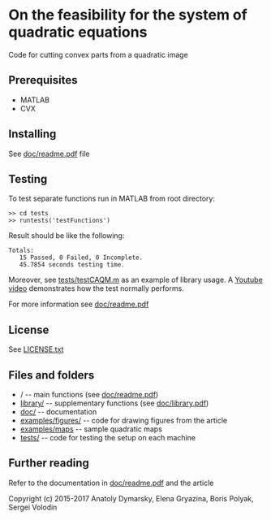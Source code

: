 # On the feasibility for the system of quadratic equations

Code for cutting convex parts from a quadratic image

## Prerequisites
* MATLAB
* CVX

## Installing
See [doc/readme.pdf](doc/readme.pdf) file

## Testing
To test separate functions run in MATLAB from root directory:
```
>> cd tests
>> runtests('testFunctions')
```

Result should be like the following:
```
Totals:
   15 Passed, 0 Failed, 0 Incomplete.
   45.7854 seconds testing time.
```

Moreover, see [tests/testCAQM.m](tests/testCAQM.m) as an example of library usage. A [Youtube video](https://youtu.be/Ikh_GDHnu-4 "Certificate cutting: z_max test") demonstrates how the test normally performs.

For more information see [doc/readme.pdf](doc/readme.pdf)

## License
See [LICENSE.txt](LICENSE.txt)

## Files and folders
* / -- main functions (see [doc/readme.pdf](doc/readme.pdf))
* [library/](library/) -- supplementary functions (see [doc/library.pdf](doc/library.pdf))
* [doc/](doc/) -- documentation
* [examples/figures/](examples/figures/) -- code for drawing figures from the article
* [examples/maps](examples/maps/) -- sample quadratic maps
* [tests/](tests/) -- code for testing the setup on each machine

## Further reading
Refer to the documentation in [doc/readme.pdf](doc/readme.pdf) and the article

Copyright (c) 2015-2017 Anatoly Dymarsky, Elena Gryazina, Boris Polyak, Sergei Volodin
